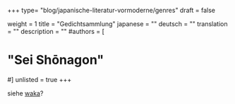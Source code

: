 +++
type= "blog/japanische-literatur-vormoderne/genres"
draft = false

weight = 1
title = "Gedichtsammlung"
japanese = ""
deutsch = ""
translation = ""
description = ""
#authors = [
#  "Sei Shōnagon"
#]
unlisted = true
+++

siehe [waka](../waka)?
